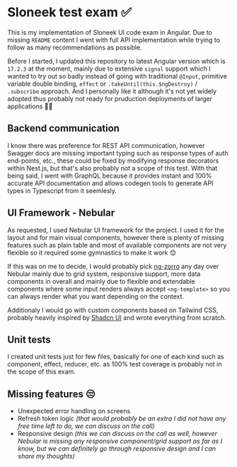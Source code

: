 # Sloneek test exam ✅

This is my implementation of Sloneek UI code exam in Angular. Due to missing `README` content I went with full API implementation while trying to follow as many recommendations as possible.

Before I started, I updated this repository to latest Angular version which is `17.2.3` at the moment, mainly due to extensive `signal` support which I wanted to try out so badly instead of going with traditional `@Input`, primitive variable double binding, `effect` or `.takeUntil(this.$ngDestroy)` / `.subscribe` approach. And I personally like it although it's not yet widely adopted thus probably not ready for pruduction deployments of larger applications 🙌😊

## Backend communication

I know there was preference for REST API communication, however Swagger docs are missing important typing such as response types of auth end-points, etc., these could be fixed by modifying response decorators within Nest.js, but that's also probably not a scope of this test. With that being said, I went with GraphQL because it provides instant and 100% accurate API documentation and allows codegen tools to generate API types in Typescript from it seemlesly.

## UI Framework - Nebular

As requested, I used Nebular UI framework for the project. I used it for the layout and for main visual components, however there is plenty of missing features such as plain table and most of available components are not very flexible so it required some gymnastics to make it work 😊

If this was on me to decide, I would probably pick [ng-zorro](https://ng.ant.design/components/overview/en) any day over Nebular mainly due to grid system, responsive support, more data components in overall and mainly due to flexible and extendable components where some input renders always accept `<ng-template>` so you can always render what you want depending on the context.

Additionaly I would go with custom components based on Tailwind CSS, probably heavily inspired by [Shadcn UI](https://ui.shadcn.com/examples/mail) and wrote everything from scratch.

## Unit tests

I created unit tests just for few files, basically for one of each kind such as component, effect, reducer, etc. as 100% test coverage is probably not in the scope of this exam.

## Missing features 😒

- Unexpected error handling on screens
- Refresh token logic _(that would probably be an extra I did not have any free time left to do, we can discuss on the call)_
- Responsive design _(this we can discuss on the call as well, however Nebular is missing any responsive component/grid support as far as I know, but we can definitely go through responsive design and I can share my thoughts)_

